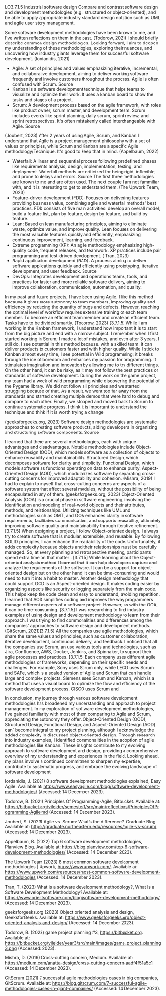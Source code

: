 LO3.7.1.5
Industrial software design
Compare and contrast software design and development methodologies (e.g., structured or object-oriented), and be able to apply appropriate industry standard design notation such as UML and agile user story management.


Some software development methodologies have been known to me, and I've written reflections on them in the past.
(Todorow, 2021)
I should briefly describe common design methodologies. Looking forward, I aim to deepen my understanding of these methodologies, exploring their nuances, and uncovering how industry giants leverage them for successful software development.
(Iordanidis, 2021)

* Agile: A set of principles and values emphasizing iterative, incremental, and collaborative development, aiming to deliver working software frequently and involve customers throughout the process. Agile is often confused with Scrum.
Source
* Kanban is a software development technique that helps teams to visualize and optimize their work. It uses a kanban board to show the tasks and stages of a project.
* Scrum: A development process based on the agile framework, with roles like product owner, scrum master, and development team. Scrum includes events like sprint planning, daily scrum, sprint review, and sprint retrospectives. It's often mistakenly called interchangeable with Agile.
Source

(Joubert, 2023)
    After 2 years of using Agile, Scrum, and Kanban I understand that Agile is a project management philosophy with a set of values or principles, while Scrum and Kanban are a specific Agile methodology/Technique. It's good to keep that in mind.
(Appelbaum, 2022)
* Waterfall: A linear and sequential process following predefined phases like requirements analysis, design, implementation, testing, and deployment. Waterfall methods are criticized for being rigid, inflexible, and prone to delays and errors.
Source
The first three methodologies are known to me and are often used. The next couple I am not fammiliar with, and it is interesting to get to understand them.
(The Upwork Team, 2023)
* Feature-driven development (FDD): Focuses on delivering features providing business value, combining agile and waterfall methods' best practices. FDD consists of five main activities: develop an overall model, build a feature list, plan by feature, design by feature, and build by feature.
* Lean: Based on lean manufacturing principles, aiming to eliminate waste, optimize value, and improve quality. Lean focuses on delivering the most valuable features quickly and efficiently, emphasizing continuous improvement, learning, and feedback.
* Extreme programming (XP): An agile methodology emphasizing high-quality code, frequent releases, and teamwork. XP practices include pair programming and test-driven development.
( Tran, 2023)
* Rapid application development (RAD): A process aiming to deliver software applications quickly and efficiently using prototyping, iterative development, and user feedback.
Source
* DevOps: Integrates development and operations teams, tools, and practices for faster and more reliable software delivery, aiming to improve collaboration, communication, automation, and quality.

In my past and future projects, I have been using Agile. I like this method because it gives more autonomy to team members, improving quality and efficiency by reducing the quantity of bugs and defects. However, reaching the optimal level of workflow requires extensive training of each team member. To become an efficient team member and create an efficient team. Tasks have to be divided smartly.
(Todorow, 2023) [3.7.1.5]
While I am working in the Kanban framework, I understand how important it is to start from the big picture and end with a narrow subject.
I remember when I first started working in Scrum; I made a lot of mistakes, and even after 3 years, I still do. I see potential in this method because, with a skilled team, it can deliver products to customers faster and with higher quality. While I stick to Kanban almost every time, I see potential in Wild programming; it breaks through the ice of boredom and enhances my passion for programming. It stimulates imagination and innovation by allowing me to try different things. On the other hand, it can be risky, as it may not follow the best practices or standards of software development. During the work on the game project, my team had a week of wild programming while discovering the potential of the Pygame library. We did not follow all principles and we started struggling because of that. As a result, we went too far away from the standards and started creating multiple demos that were hard to debug and compare to each other. Finally, we stopped and moved back to Scrum to continue systematic progress. I think it is important to understand the technique and think if it is worth trying a change

(geeksforgeeks.org, 2023)
Software design methodologies are systematic approaches to creating software products, aiding developers in organizing and structuring software components.
Source

I learned that there are several methodologies, each with unique advantages and disadvantages. Notable methodologies include Object-Oriented Design (OOD), which models software as a collection of objects to enhance reusability and maintainability. Structured Design, which decomposes software for clarity and simplicity. Functional Design, which models software as functions operating on data to enhance purity. Aspect-Oriented Design (AOD), which modularizes software by separating cross-cutting concerns for improved adaptability and cohesion.
(Mishra, 2019)
I had to explain to myself that cross-cutting concerns are aspects of a software system that affect several modules, without the possibility of being encapsulated in any of them.
(geeksforgeeks.org, 2023)
Object-Oriented Analysis (OOA) is a crucial phase in software engineering, involving the identification and modeling of real-world objects and their attributes, methods, and relationships. Utilizing techniques like UML and methodologies such as OMT, and OOA enhances clarity in software requirements, facilitates communication, and supports reusability, ultimately improving software quality and maintainability through iterative refinement.
[3.7.1.5]
When designing a project, I follow Object-oriented design. I always try to create software that is modular, extensible, and reusable. By following SOLID principles, I can enhance the readability of the code. Unfortunately, it adds complexity because objects and their relationships must be carefully managed. So, at every planning and retrospective meeting, participants spend extra time on that matter .
[3.7.1.5]
While learning about the Object-oriented analysis method I learned that it can help developers capture and analyze the requirements of the software. It can be a support for object-oriented design but on the other hand, it can be time-consuming and would need to turn it into a habit to master. Another design methodology that could support OOD is an Aspect-oriented design. It makes coding easier by organizing aspects like security or logging separately from the main code. This helps keep the code clean and easy to understand, avoiding repetition. I learned that AOD simplifies coding and improves the way programmers manage different aspects of a software project. However, as with the OOA, it can be time-consuming.
[3.7.1.5]
I was researching to find industry examples of using design and development methodology to learn from their approach. I was trying to find commonalities and differences among the companies' approaches to software design and development methods.
(GitScrum, 2021)[3.7.1.5]
All the companies use agile methodologies, which share the same values and principles, such as customer collaboration, iterative development, continuous delivery, and feedback. I noticed that all the companies use Scrum, an use various tools and technologies, such as Jira, Confluence, AWS, Docker, Jenkins, and Spinnaker, to support their agile processes and practices.
[3.7.1.5]
Each company uses different agile methodologies or frameworks, depending on their specific needs and challenges. For example, Sony uses Scrum only, while LEGO uses Scrum and SAFe, which is a scaled version of Agile and Scrum that can handle large and complex projects. Siemens uses Scrum and Kanban, which is a method that uses a visual board to optimize the flow and efficiency of the software development process. CISCO uses Scrum and

In conclusion, my journey through various software development methodologies has broadened my understanding and approach to project management.
In my exploration of software development methodologies, I've gained familiarity with most of them comparing to Agile and Scrum, appreciating the autonomy they offer. Object-Oriented Design (OOD), Structured Design, Functional Design, and Aspect-Oriented Design (AOD) can` become integral to my project planning, although I acknowledge the added complexity in discussed object-oriented design. Through research into industry examples, I identified commonalities in the adoption of agile methodologies like Kanban. These insights contribute to my evolving approach to software development and design, providing a comprehensive overview of my understanding and experiences in the field. Looking ahead, my plans involve a continued commitmen to sharpen my expertise, contribute to systematic progress, and embrace the evolving landscape of software development
 

Iordanidis, J. (2021) 8 software development methodologies explained, Easy Agile. Available at: https://www.easyagile.com/blog/software-development-methodologies/ (Accessed: 14 December 2023). 

Todorow, B. (2021) Principles Of Programming-Agile, Bitbucket. Available at: https://bitbucket.org/vileider/semester1/src/main/reflections/PrinciplesOfProgramming-Agile.md (Accessed: 14 December 2023). 

Joubert, S. (2023) Agile vs. Scrum: What’s the difference?, Graduate Blog. Available at: https://graduate.northeastern.edu/resources/agile-vs-scrum/ (Accessed: 14 December 2023). 

Appelbaum, B. (2022) Top 6 software development methodologies, Planview Blog. Available at: https://blog.planview.com/top-6-software-development-methodologies/ (Accessed: 14 December 2023). 

The Upwork Team (2023) 8 most common software development methodologies | Upwork, https://www.upwork.com/. Available at: https://www.upwork.com/resources/most-common-software-development-methodologies (Accessed: 14 December 2023). 

Tran, T. (2023) What is a software development methodology?, What Is a Software Development Methodology? Available at: https://www.orientsoftware.com/blog/software-development-methodology/ (Accessed: 14 December 2023). 

geeksforgeeks.org (2023) Object oriented analysis and design, GeeksforGeeks. Available at: https://www.geeksforgeeks.org/object-oriented-analysis-and-design/ (Accessed: 14 December 2023). 

Todorow, B. (2023) game project planning #3, https://bitbucket.org. Available at: https://bitbucket.org/vileider/year3/src/main/images/game_project_planning3.png (Accessed: 2023). 

Mishra, D. (2019) Cross-cutting concern, Medium. Available at: https://medium.com/anatta-design/cross-cutting-concern-aadf4f51a5c1 (Accessed: 14 December 2023). 

GitScrum (2021) 7 successful agile methodologies cases in big companies, GitScrum. Available at: https://blog.gitscrum.com/7-successful-agile-methodologies-cases-in-giant-companies/ (Accessed: 14 December 2023). 